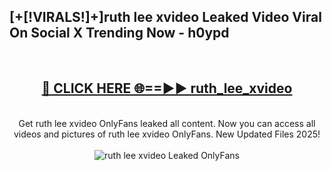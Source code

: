 <h2>[+[!VIRALS!]+]ruth lee xvideo Leaked Video Viral On Social X Trending Now - h0ypd</h2>
<br>
<div align="center">
<h2><a href="https://libra.edu.pl?ruth_lee_xvideo" rel="nofollow">🔴 CLICK HERE 🌐==►► ruth_lee_xvideo</a></h2>
<br>
Get ruth lee xvideo OnlyFans leaked all content. Now you can access all videos and pictures of ruth lee xvideo OnlyFans. New Updated Files 2025!
<br>
<br>
<a href="https://libra.edu.pl?ruth_lee_xvideo" rel="nofollow" data-target="animated-image.originalLink"><img src="https://i.ibb.co.com/WyWwxjT/player-gif2.gif" alt="ruth lee xvideo Leaked OnlyFans" style="max-width: 100%; display: inline-block;" data-target="animated-image.originalImage"></a>
</div>
<br>